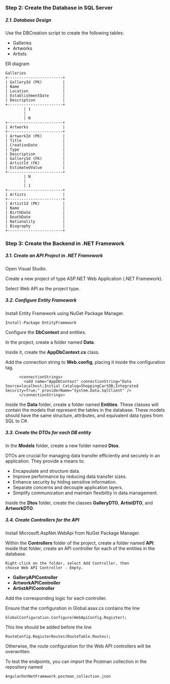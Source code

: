 ### Step 2: Create the Database in SQL Server

##### 2.1. Database Design

Use the DBCreation script to create the following tables: 

* Galleries
* Artworks
* Artists

ER diagram 

    Galleries
    +------------------------+
    | GalleryId (PK)         |
    | Name                   |
    | Location               |
    | EstablishmentDate      |
    | Description            |
    +------------------------+
            | 1
            |
            | N
    +------------------------+
    | Artworks               |
    +------------------------+
    | ArtworkId (PK)         |
    | Title                  |
    | CreationDate           |
    | Type                   |
    | Description            |
    | GalleryId (FK)         |
    | ArtistId (FK)          |
    | EstimatedValue         |
    +------------------------+
            | N
            |
            | 1
    +------------------------+
    | Artists                |
    +------------------------+
    | ArtistId (PK)          |
    | Name                   |
    | BirthDate              |
    | DeathDate              |
    | Nationality            |
    | Biography              |
    +------------------------+

### Step 3: Create the Backend in .NET Framework
##### 3.1. Create an API Project in .NET Framework
Open Visual Studio.

Create a new project of type ASP.NET Web Application (.NET Framework).

Select Web API as the project type.

##### 3.2. Configure Entity Framework
Install Entity Framework using NuGet Package Manager.

    Install-Package EntityFramework

Configure the **DbContext** and entities.

In the project, create a folder named **Data**.

Inside it, create the **AppDbContext.cs** class.

Add the connection string to **Web.config**, placing it inside the configuration tag.

          <connectionStrings>
            <add name="AppDbContext" connectionString="Data Source=localhost;Initial Catalog=ShoppingCartDB;Integrated Security=True;" providerName="System.Data.SqlClient" />
          </connectionStrings>


 Inside the **Data** folder, create a folder named **Entities**. These classes will contain the models that represent the tables in the database. These models should have the same structure, attributes, and equivalent data types from SQL to C#.


##### 3.3. Create the DTOs for each DB entity
In the **Models** folder, create a new folder named **Dtos**.

DTOs are crucial for managing data transfer efficiently and securely in an application. They provide a means to:

* Encapsulate and structure data.
* Improve performance by reducing data transfer sizes.
* Enhance security by hiding sensitive information.
* Separate concerns and decouple application layers.
* Simplify communication and maintain flexibility in data management.

Inside the **Dtos** folder, create the classes **GalleryDTO**, **ArtistDTO**, and **ArtworkDTO**.

##### 3.4. Create Controllers for the API

Install Microsoft.AspNet.WebApi from NuGet Package Manager.

Within the **Controllers** folder of the project, create a folder named **API**. Inside that folder, create an API controller for each of the entities in the database.

    Right-click on the folder, select Add Controller, then 
    choose Web API Controller - Empty.

* **GalleryAPIController**
* **ArtworkAPIController**
* **ArtistAPIController**

Add the corresponding logic for each controller.

Ensure that the configuration in Global.asax.cs contains the line

    GlobalConfiguration.Configure(WebApiConfig.Register);

This line should be added before the line

    RouteConfig.RegisterRoutes(RouteTable.Routes);

Otherwise, the route configuration for the Web API controllers will be overwritten.                

To test the endpoints, you can import the Postman collection in the repository named 

    AngularDotNetFramework.postman_collection.json




